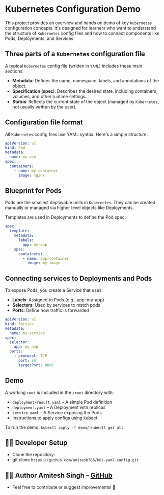 # Kubernetes Configuration Demo

This project provides an overview and hands on demo of key `Kubernetes` configuration concepts. It's designed for learners who want to understand the structure of `Kubernetes` config files and how to connect components like Pods, Deployments, and Services.

## Three parts of a `Kubernetes` configuration file

A typical `Kubernetes` config file (written in `YAML`) includes these main sections:

- **Metadata**: Defines the name, namespace, labels, and annotations of the object.
- **Specification (spec)**: Describes the desired state, including containers, volumes, and other runtime settings.
- **Status**: Reflects the current state of the object (managed by `Kubernetes`, not usually written by the user).

## Configuration file format

All `Kubernetes` config files use YAML syntax. Here's a simple structure:

```yaml
apiVersion: v1
kind: Pod
metadata:
  name: my-app
spec:
  containers:
    - name: my-container
      image: nginx
```

## Blueprint for Pods

Pods are the smallest deployable units in `Kubernetes`. They can be created manually or managed via higher level objects like Deployments.

Templates are used in Deployments to define the Pod spec:

```yaml
spec:
  template:
    metadata:
      labels:
        app: my-app
    spec:
      containers:
        - name: app-container
          image: my-image
```

## Connecting services to Deployments and Pods

To expose Pods, you create a Service that uses:

- **Labels**: Assigned to Pods (e.g., app: my-app)
- **Selectors**: Used by services to match pods
- **Ports**: Define how traffic is forwarded

```yaml
apiVersion: v1
kind: Service
metadata:
  name: my-service
spec:
  selector:
    app: my-app
  ports:
    - protocol: TCP
      port: 80
      targetPort: 8080
```

## Demo

A working `root` is included in the `/root` directory with:

- `deployment-result.yaml` – A simple Pod definition
- `deployment.yaml` – A Deployment with replicas
- `service.yaml` – A Service exposing the Pods
- Instructions to apply configs using kubectl

To run the demo:
`kubectl apply -f demo/`
`kubectl get all`

## 🧑‍💻 Developer Setup
- Clone the repository:
- git clone `https://github.com/amitesh786/k8s-yaml-config.git`

## 👨‍💻 Author Amitesh Singh – [GitHub](https://github.com/amitesh786)
- Feel free to contribute or suggest improvements! 🙌
